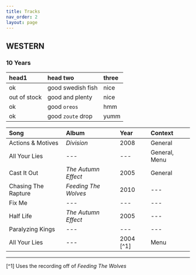 ```yaml
---
title: Tracks
nav_order: 2
layout: page
---
```


## WESTERN
### 10 Years

| head1        | head two          | three |
|:-------------|:------------------|:------|
| ok           | good swedish fish | nice  |
| out of stock | good and plenty   | nice  |
| ok           | good `oreos`      | hmm   |
| ok           | good `zoute` drop | yumm  |


| Song               		| Album         	    | Year      | Context      |
|:----------------------|:--------------------|:----------|:-------------|
| Actions & Motives		  | *Division*	 		    | 2008      | General      |
| All Your Lies    		  | ---		   	          | ---       | General, Menu|
| Cast It Out      		  | *The Autumn Effect* | 2005      |General       |
| Chasing The Rapture	  | *Feeding The Wolves*| 2010      | ---          |
| Fix Me    			      | ---	 	      		    | ---       | ---          |
| Half Life    			    | *The Autumn Effect*	| 2005      | ---          |
| Paralyzing Kings      | ---	   	       		  | ---       | ---          |
| All Your Lies    	  	| ---	   	       		  | 2004 [^1] | Menu         |

----

[^1] Uses the recording off of *Feeding The Wolves*

